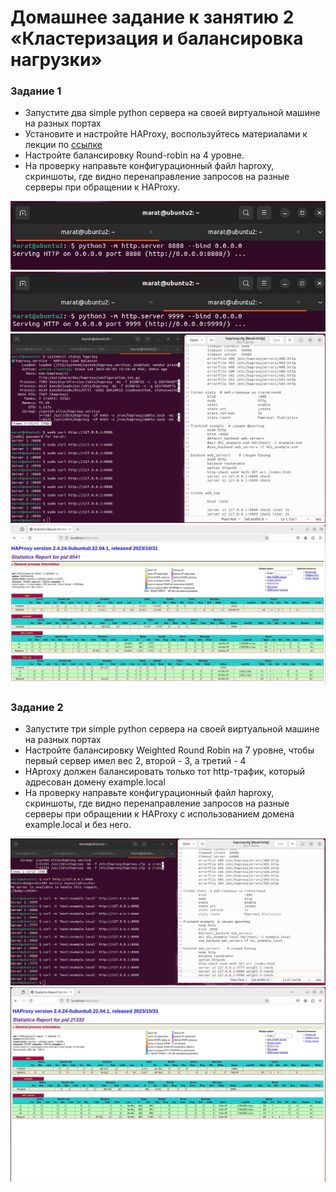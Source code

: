 # Домашнее задание к занятию 2 «Кластеризация и балансировка нагрузки»

### Задание 1
- Запустите два simple python сервера на своей виртуальной машине на разных портах
- Установите и настройте HAProxy, воспользуйтесь материалами к лекции по [ссылке](2/)
- Настройте балансировку Round-robin на 4 уровне.
- На проверку направьте конфигурационный файл haproxy, скриншоты, где видно перенаправление запросов на разные серверы при обращении к HAProxy.

![alt text](https://github.com/MaratKN/sflt_2/blob/main/img1.jpg)
![alt text](https://github.com/MaratKN/sflt_2/blob/main/img2.jpg)
![alt text](https://github.com/MaratKN/sflt_2/blob/main/img3.jpg)
![alt text](https://github.com/MaratKN/sflt_2/blob/main/img4.jpg)


### Задание 2
- Запустите три simple python сервера на своей виртуальной машине на разных портах
- Настройте балансировку Weighted Round Robin на 7 уровне, чтобы первый сервер имел вес 2, второй - 3, а третий - 4
- HAproxy должен балансировать только тот http-трафик, который адресован домену example.local
- На проверку направьте конфигурационный файл haproxy, скриншоты, где видно перенаправление запросов на разные серверы при обращении к HAProxy c использованием домена example.local и без него.


![alt text](https://github.com/MaratKN/sflt_2/blob/main/img5.jpg)
![alt text](https://github.com/MaratKN/sflt_2/blob/main/img6.jpg)



